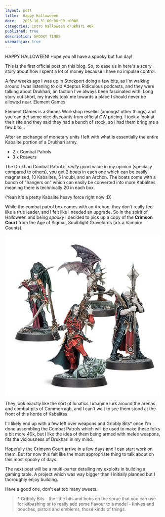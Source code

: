 ```yaml
---
layout: post
title:  Happy Halloweeen
date:   2023-10-31 00:00:00 +0000
categories: intro halloween drukhari 40k
published: true
description: SPOOKY TIMES
usemathjax: true
---
```


HAPPY HALLOWEEN! Hope you all have a spooky but fun day!

This is the first official post on this blog. So, to ease us in here's a scary story about how I spent a lot of money because I have no impulse control.

A few weeks ago I was up in Stockport doing a few bits, as I'm walking around I was listening to old Adeptus Ridiculous podcasts, and they were talking about Drukhari, an faction I've always been fascinated with. Long story cut short, my travels took me towards a place I should never be allowed near. Element Games.

Element Games is a Games Workshop reseller (amongst other things) and you can get some nice discounts from official GW pricing. I took a look at their site and they said they had a bunch of stock, so I had them bring me a few bits...

After an exchange of monetary units I left with what is essentially the entire Kabalite portion of a Drukhari army.

- 2 x Combat Patrols
- 3 x Reavers

The Drukhari Combat Patrol is *really* good value in my opinion (specially compared to others), you get 2 boats in each one which can be easily magnetised, 10 Kabalites, 5 Incubi, and an Archon. The boats come with a bunch of "hangers on" which can easily be converted into more Kabalites meaning there is technically 20 in each box.

(Yeah it's a pretty Kabalite heavy force right now :D)

While the combat patrol box comes with an Archon, they don't really feel like a true leader, and I felt like I needed an upgrade. So in the spirit of Halloween and being *spooky* I decided to pick up a copy of the **Crimson Court** from the Age of Sigmar, Soulblight Gravelords (a.k.a Vampire Counts).

![Crimson Court](/assets/img/post_img/crimson_court.png)

They look exactly like the sort of lunatics I imagine lurk around the arenas and combat pits of Commorragh, and I can't wait to see them stood at the front of this horde of Kabalites.

I'll likely end up with a few left over weapons and Gribbly Bits* once I'm done assembling the Combat Patrols which will be used to make these folks a bit more 40k, but I like the idea of them being armed with melee weapons, fits the viciousness of Drukhari in my mind.

Hopefully the Crimson Court arrive in a few days and I can start work on them. But for now this felt like the most appropriate thing to talk about on this most spooky of days.

The next post will be a multi-parter detailing my exploits in building a gaming table. A project which was way bigger than I initially planned but I thoroughly enjoy building.

Have a good one, don't eat too many sweets.

> \* Gribbly Bits - the little bits and bobs on the sprue that you can use for kitbashing or to really add some flavour to a model - knives and pouches, pistols and emblems, those kinds of things.